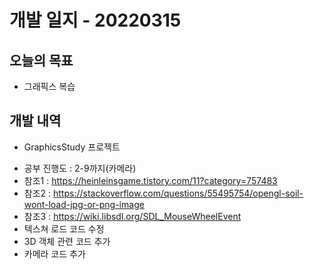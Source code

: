 # 개발 일지 - 20220315
## 오늘의 목표
* 그래픽스 복습

## 개발 내역
* GraphicsStudy 프로젝트
- 공부 진행도 : 2-9까지(카메라)
- 참조1 : https://heinleinsgame.tistory.com/11?category=757483
- 참조2 : https://stackoverflow.com/questions/55495754/opengl-soil-wont-load-jpg-or-png-image
- 참조3 : https://wiki.libsdl.org/SDL_MouseWheelEvent
- 텍스쳐 로드 코드 수정
- 3D 객체 관련 코드 추가
- 카메라 코드 추가
